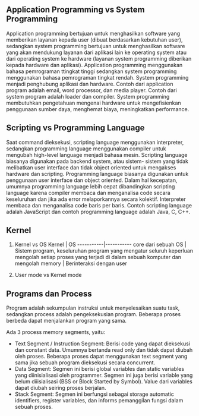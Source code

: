 ## Application Programming vs System Programming
Application programming bertujuan untuk menghasilkan software yang memberikan layanan kepada user (dibuat berdasarkan kebutuhan user), sedangkan system programming bertujuan untuk menghasilkan software yang akan mendukung layanan dari aplikasi lain ke operating system atau dari operating system ke hardware (layanan system programming diberikan kepada hardware dan aplikasi). Application programming menggunakan bahasa pemrograman ttingkat tinggi sedangkan system programming menggunakan bahasa pemrograman tingkat rendah. System programming menjadi penghubung aplikasi dan hardware. Contoh dari application program adalah email, word processor, dan media player. Contoh dari system program adalah loader dan compiler. System programming membutuhkan pengetahuan mengenai hardware untuk mengefisienkan penggunaan sumber daya, menghemat biaya, meningkatkan performance.

## Scripting vs Programming Language
Saat command dieksekusi, scripting language menggunakan interpreter, sedangkan programming language menggunakan compiler untuk mengubah high-level language menjadi bahasa mesin. Scripting language biasanya digunakan pada backend system, atau sistem- sistem yang tidak melibatkan user interface dan tidak object oriented untuk mengakses hardware dan scripting. Programming language biasanya digunakan untuk penggunaan user interface dan object oriented. Dalam hal kecepatan, umumnya programming language lebih cepat dibandingkan scripting language karena compiler membaca dan menganalisa code secara keseluruhan dan jika ada error melaporkannya secara kolektif. Interpreter membaca dan menganalisa code baris per baris. Contoh scripting language adalah JavaScript dan contoh programming language adalah Java, C, C++.

## Kernel
1. Kernel vs OS
Kernel | OS
-----------|-----------
core dari sebuah OS | Sistem program, keseluruhan program yang mengatur seluruh keperluan
mengolah setiap proses yang terjadi di dalam sebuah komputer dan mengolah memory | Berinteraksi dengan user

1. User mode vs Kernel mode


## Programs dan Process
Program adalah sekumpulan instruksi untuk menyelesaikan suatu task, sedangkan process adalah pengeksekusian program. Beberapa proses berbeda dapat menjalankan program yang sama.

Ada 3 process memory segments, yaitu:
  * Text Segment / Instruction Segment: 
  Berisi code yang dapat dieksekusi dan constant data. Umumnya bertanda read only dan tidak dapat diubah oleh proses. Beberapa proses dapat menggunakan text segment  yang sama jika sebuah program dieksekusi secara concurrent.
  * Data Segment: 
  Segmen ini berisi global variables dan static variables yang diinisialisasi oleh programmer. Segmen ini juga berisi variable yang belum diiisialisasi (BSS or Block Started by Symbol). Value dari variables dapat diubah seiring proses berjalan.
  * Stack Segment: 
Segmen ini berfungsi sebagai storage automatic identifiers, register variables, dan informs pemanggilan fungsi dalam sebuah proses.
